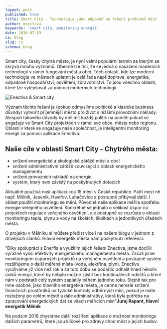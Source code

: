 ```yaml
---
layout: post
published: true
title: Smart City - Technologie jako odpověď na řešení problémů měst 
author: enectiva
keywords: 'smart city, monitoring energií'
date: 2016-07-19
cs: blog
slug: cs
schema: blog
---
```


Smart city, česky chytré město, je nyní velmi populární termín za kterým se skrývá mnoho významů. Obecně lze říci, že se jedná o nasazení moderních technologií v rámci fungování měst a obcí. Těch oblastí, kde lze moderní technologie ve městech uplatnit je celá řada např.doprava, energetika, odpadové hospodářství, osvěltení, zdravotnictví. To jsou všechno oblasti, které lze vylepšovat za pomocí moderních technologií.

<img src="/img/blog/enectiva_smart_city.jpg" alt="Enectiva & Smart city" class="center">


Význam těchto řešení je (pokud odmyslíme politické a klasické business důvody) vytvořit příjemnější město pro život s nižšími provozními náklady. Alespoň takovéto důvody by měl mít každý politik na paměti pokud se angažuje ve Smart City projektech v rámci své obce, města nebo regionu. Oblastí v které se angažuje naše společnost, je inteligentní monitoring energií za pomoci aplikace Enectiva.

## Naše cíle v oblasti Smart City - Chytrého města:

- snížení energetické a ekologické zátěžě měst a obcí
- snížení administrativní zátěžě související s oblastí energetického managementu
- snížení provozních nákladů na energie
- systém, který není závislý na poskytnutých dotacích

Aktuálně používá naši aplikaci cca 15 měst v České republice. Patří mezi ně např. Mělník, Jeseník, Havířov, Luhačovice a postupně přibývají další. I oblast použití monitoringu se mění. Původně naše aplikace měřila spotřebu energie veřejného osvětlení. Konkrétně se jednalo o velikost úspor na projektech regulace veřejného osvětlení, ale postupně se rozrůstá o oblasti monitoringu tepla, plynu a vody na školách, školkách a jednotlivých úřadech města.

O projektu v Mělníku si můžete přečíst více i na našem blogu v jednom z dřívějších článků. Hlavní energetik města nám poskytnul i referenci:

"Díky spolupráci s Enerfis a využitím jejich řešení Enectiva, jsme docílili výrazně vyšší efektivity energetického managementu města. Začali jsme monitoringem úsporných projektů na veřejném osvětlení a postupně systém rozšiřujeme o další měřená místa (voda, elektřina, plyn). Enectivu využíváme již více než rok a za tuto dobu se podařilo odhalit hned několik úniků energií, které by nebylo možné zjistit bez kontinuálních odečtů a které nám v podstatě celý systém zaplatily během jednoho roku. Stejně tak pro mne osobně, jako hlavního energetika města, je cenné nemalé snížení finančních prostředků na fyzické kontroly odběrných míst, pokud je máte rozloženy po celém městě a dále administrativy, která byla potřeba na zpracování energetických dat ze všech měřících míst"<b>Juraj Rapant, hlavní energetik Mělník</b>

Na podzim 2016 chystáme další rozšíření aplikace o možnost monitoringu dalších parametrů, které jsou klíčové pro zdravý chod měst a jejich budov.
